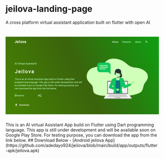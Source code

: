 # jeilova-landing-page
A cross platform virtual assistant application built on flutter with open AI

<h1 align="center"><img src="./images/landing-page.png"></h1>
This is an AI virtual Assistant App build on Flutter using Dart programming language. This app is still under development and will be available soon on Google Play Store. For testing purpose, you can download the app from the link below.
## Download Below
- [Android jeilova App](https://github.com/adedayo924/jeilova/blob/main/build/app/outputs/flutter-apk/jeilova.apk)

